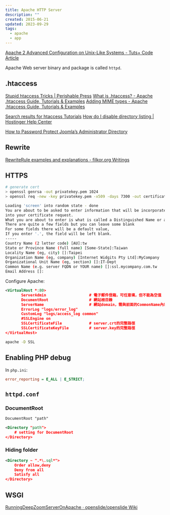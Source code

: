 ```yaml
---
title: Apache HTTP Server
description: ""
created: 2015-06-21
updated: 2023-09-29
tags:
  - apache
  - app
---
```


[Apache 2 Advanced Configuration on Unix-Like Systems - Tuts+ Code Article](http://code.tutsplus.com/articles/apache-2-advanced-configuration-on-unix-like-systems--net-26244)

Apache Web server binary and package is called `httpd`.

## .htaccess

[Stupid htaccess Tricks | Perishable Press](https://perishablepress.com/stupid-htaccess-tricks/)
[What is .htaccess? - Apache .htaccess Guide, Tutorials & Examples](http://www.htaccess-guide.com/)
[Adding MIME types - Apache .htaccess Guide, Tutorials & Examples](http://www.htaccess-guide.com/adding-mime-types/)

[Search results for htaccess Tutorials](https://www.hostinger.com/tutorials/?s=htaccess)
[How do I disable directory listing | Hostinger Help Center](https://support.hostinger.com/en/articles/1583496-how-do-i-disable-directory-listing)

[How to Password Protect Joomla’s Administrator Directory](https://www.ostraining.com/blog/joomla-cms/how-to-password-protect-joomla-s-administrator-directory/)

## Rewrite

[RewriteRule examples and explanations - filkor.org Writings](http://dev.filkor.org/2014/01/09/dot-htaccess-examples-and-explanations/)

## HTTPS

```sh
# generate cert
> openssl genrsa -out privatekey.pem 1024
> openssl req -new -key privatekey.pem -x509 -days 7300 -out certificate.pem

Loading 'screen' into random state - done
You are about to be asked to enter information that will be incorporated
into your certificate request.
What you are about to enter is what is called a Distinguished Name or a DN.
There are quite a few fields but you can leave some blank
For some fields there will be a default value,
If you enter '.', the field will be left blank.
-----
Country Name (2 letter code) [AU]:tw
State or Province Name (full name) [Some-State]:Taiwan
Locality Name (eg, city) []:Taipei
Organization Name (eg, company) [Internet Widgits Pty Ltd]:MyCompany
Organizational Unit Name (eg, section) []:IT-Dept
Common Name (e.g. server FQDN or YOUR name) []:ssl.mycompany.com.tw
Email Address []:
```

Configure Apache:

```xml
<VirtualHost *:80>
       ServerAdmin                   # 電子郵件信箱，可任意填，但不能為空值
       DocumentRoot                  # 網站根目錄
       ServerName                    # 網站domain，需與前面的CommonName內容相同
       ErrorLog "logs/error_log"
       CustomLog "logs/access_log common"
       #SSLEngine on
       SSLCertificateFile            # server.crt的完整路徑
       SSLCertificateKeyFile         # server.key的完整路徑
</VirtualHost>
```

```sh
apache -D SSL
```

## Enabling PHP debug

In `php.ini`:

```ini
error_reporting = E_ALL | E_STRICT;
```

## `httpd.conf`

### DocumentRoot

```xml
DocumentRoot "path"

<Directory "path">
    # setting for DocumentRoot
</Directory>
```

### Hiding folder

```xml
<Directory ~ ".*\.sql*">
    Order allow,deny
    Deny from all
    Satisfy all
</Directory>
```

## WSGI

[RunningDeepZoomServerOnApache · openslide/openslide Wiki](https://github.com/openslide/openslide/wiki/RunningDeepZoomServerOnApache)
